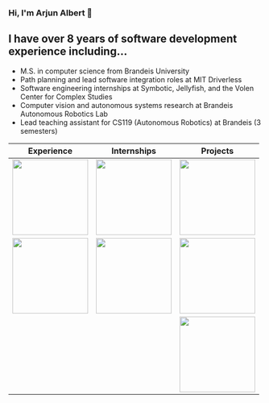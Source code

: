 ### Hi, I'm Arjun Albert 👋

## I have over 8 years of software development experience including...
- M.S. in computer science from Brandeis University
- Path planning and lead software integration roles at MIT Driverless
- Software engineering internships at Symbotic, Jellyfish, and the Volen Center for Complex Studies
- Computer vision and autonomous systems research at Brandeis Autonomous Robotics Lab
- Lead teaching assistant for CS119 (Autonomous Robotics) at Brandeis (3 semesters)

| Experience  | Internships | Projects |
| ------------- | ------------- | ------------- |
| [<img src="https://pbs.twimg.com/profile_images/1194725078354649088/VLDRKhst.jpg" width="150" >](https://www.brandeis.edu/)  | [<img src="https://www.massrobotics.org/wp-content/uploads/2016/03/symbotic-logo.png" width="150" >](https://www.symbotic.com/) | [<img src="https://upload.wikimedia.org/wikipedia/commons/6/63/Roborace_logo.jpg" width="150" >](https://roborace.com/)
| [<img src="https://upload.wikimedia.org/wikipedia/commons/0/0c/MIT_logo.svg" width="150" >](http://driverless.mit.edu/)  | [<img src="https://prnewswire2-a.akamaihd.net/p/1893751/sp/189375100/thumbnail/entry_id/1_fk0xrbmi/def_height/599/def_width/599/version/100011/type/2/q/100" width="150" >](https://jellyfish.co/)  | [<img src="https://images.squarespace-cdn.com/content/5da73021d0636f4ec706fa0a/1572667717217-NCTR7RMMK8HLQKIDFGW0/20_INDY+AC_logo_RGB_r1.png?format=1500w&content-type=image%2Fpng" width="150" >](https://www.indyautonomouschallenge.com/) |
|  |  | [<img src="https://img.favpng.com/13/21/14/logo-formula-student-formula-sae-brand-png-favpng-PRWAK67qCMdsyu63T5Vg03zsA.jpg" width="150" >](https://www.global-formula-racing.com/en/formula-student) |



<!--
**ArjunAlbertDev/arjunalbertdev** is a ✨ _special_ ✨ repository because its `README.md` (this file) appears on your GitHub profile.

Here are some ideas to get you started:

- 🔭 I’m currently working on ...
- 🌱 I’m currently learning ...
- 👯 I’m looking to collaborate on ...
- 🤔 I’m looking for help with ...
- 💬 Ask me about ...
- 📫 How to reach me: ...
- 😄 Pronouns: ...
- ⚡ Fun fact: ...
-->

